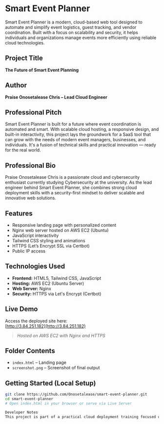 # Smart Event Planner 

Smart Event Planner is a modern, cloud-based web tool designed to automate and simplify event logistics, guest tracking, and vendor coordination. Built with a focus on scalability and security, it helps individuals and organizations manage events more efficiently using reliable cloud technologies.



##  Project Title  
**The Future of Smart Event Planning**

##  Author  
**Praise Onosetalease Chris – Lead Cloud Engineer**



##  Professional Pitch

Smart Event Planner is built for a future where event coordination is automated and smart. With scalable cloud hosting, a responsive design, and built-in interactivity, this project lays the groundwork for a SaaS tool that can grow with the needs of modern event managers, businesses, and individuals. It's a fusion of technical skills and practical innovation — ready for the real world.



##  Professional Bio

Praise Onosetalease Chris is a passionate cloud and cybersecurity enthusiast currently studying Cybersecurity at the university. As the lead engineer behind Smart Event Planner, she combines strong cloud deployment skills with a security-first mindset to deliver scalable and innovative web solutions.



##  Features

- Responsive landing page with personalized content
- Nginx web server hosted on AWS EC2 (Ubuntu)
- JavaScript interactivity
- Tailwind CSS styling and animations
- HTTPS (Let’s Encrypt SSL via Certbot)
- Public IP access



##  Technologies Used

- **Frontend:** HTML5, Tailwind CSS, JavaScript  
- **Hosting:** AWS EC2 (Ubuntu Server)  
- **Web Server:** Nginx  
- **Security:** HTTPS via Let's Encrypt (Certbot)  



##  Live Demo

Access the deployed site here:  
[http://3.84.251.182](http://3.84.251.182)
> *Hosted on AWS EC2 with Nginx and HTTPS*



##  Folder Contents

- `index.html` – Landing page
- `screenshot.png` – Screenshot of final output



##  Getting Started (Local Setup)

```bash
git clone https://github.com/Onosetalease/smart-event-planner.git
cd smart-event-planner
# Open index.html in your browser or serve via Live Server

Developer Notes
This project is part of a practical cloud deployment training focused on learning real-world deployment strategies using open-source tools and modern development practices.

